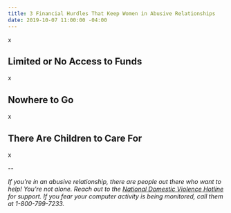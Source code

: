 ```yaml
---
title: 3 Financial Hurdles That Keep Women in Abusive Relationships
date: 2019-10-07 11:00:00 -04:00
---
```


x

## Limited or No Access to Funds

x

## Nowhere to Go

x

## There Are Children to Care For

x

--

*If you're in an abusive relationship, there are people out there who want to help! You're not alone. Reach out to the [National Domestic Violence Hotline](https://www.thehotline.org/) for support. If you fear your computer activity is being monitored, call them at 1-800-799-7233.*